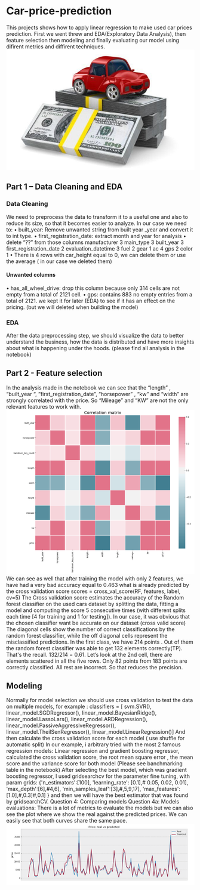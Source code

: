 # Car-price-prediction
This projects shows how to apply linear regression to make used car prices prediction. 
First we went threw and EDA(Exploratory Data Analysis), then feature selection then modeling and finally evaluating our model using difirent metrics and diffirent techniques.
![car price prediction](images/car.jpeg)

## Part 1 – Data Cleaning and EDA
### Data Cleaning
We need to preprocess the data to transform it to a useful one and also to reduce its size, so that it
becomes easier to analyze.
In our case we need to:
• built_year: Remove unwanted string from built year _year and convert it to int type.
• first_registration_date: extract month and year for analysis
• delete “??” from those columns
manufacturer 3
main_type 3
built_year 3
first_registration_date 2
evaluation_datetime 3
fuel 2
gear 1
ac 4
gps 2
color 1
• There is 4 rows with car_height equal to 0, we can delete them or use the average ( in our
case we deleted them)
#### Unwanted columns
• has_all_wheel_drive: drop this column because only 314 cells are not empty from a total
of 2121 cell.
• gps: contains 883 no empty entries from a total of 2121. we kept it for later (EDA) to see if
it has an effect on the pricing. (but we will deleted when building the model)
### EDA
After the data preprocessing step, we should visualize the data to better understand the business,
how the data is distributed and have more insights about what is happening under the hoods. (please
find all analysis in the notebook)
## Part 2 - Feature selection

In the analysis made in the notebook we can see that the “length” , “built_year “,
”first_registration_date”, “horsepower” , “kw” and “width” are strongly correlated with the price. So
“Mileage” and “KW” are not the only relevant features to work with.
![correlation matrix](images/cor.png)
We can see as well that after training the model with only 2 features, we have had a very bad accuracy
equal to 0.463 what is already predicted by the cross validation score
scores = cross_val_score(RF, features, label, cv=5)
The Cross validation score estimates the accuracy of the Random forest classifier on the used cars dataset
by splitting the data, fitting a model and computing the score 5 consecutive times (with different splits
each time [4 for training and 1 for testing]). In our case, it was obvious that the chosen classifier want be
accurate on our dataset (cross valid score)
The diagonal cells show the number of correct classifications by the random forest classifier, while the off
diagonal cells represent the misclassified predictions. In the first class, we have 214 points . Out of
them the random forest classifier was able to get 132 elements correctly(TP). That's the recall.
132/214 = 0.61. Let’s look at the 2nd cell, there are elements scattered in all the five rows. Only 82
points from 183 points are correctly classified. All rest are incorrect. So that reduces the precision.
## Modeling
Normally for model selection we should use cross validation to test the data on multiple models,
for example :
classifiers = [
 svm.SVR(),
 linear_model.SGDRegressor(),
 linear_model.BayesianRidge(),
 linear_model.LassoLars(),
 linear_model.ARDRegression(),
 linear_model.PassiveAggressiveRegressor(),
 linear_model.TheilSenRegressor(),
 linear_model.LinearRegression()]
And then calculate the cross validation score for each model ( use shuffle for automatic split)
In our example, i arbitrary tried with the most 2 famous regression models: Linear regression and
gradient boosting regressor, calculated the cross validation score, the root mean square error , the
mean score and the variance score for both model (Please see banchmarking table in the notebook)
After selecting the best model, which was gradient boosting regressor, I used gridsearchcv for the
parameter fine tuning, with param grids:
{'n_estimators':[100],
 'learning_rate': [0.1],# 0.05, 0.02, 0.01],
 'max_depth':[6],#4,6],
 'min_samples_leaf':[3],#,5,9,17],
 'max_features':[1.0],#,0.3]#,0.1] }
and then we will have the best estimator that was found by gridsearchCV.
Question 4: Comparing models
Question 4a:
Models evaluations:
There is a lot of metrics to evaluate the models but we can also see the plot where we show the real against the predicted prices. We can easily see that both curves share the same pace. 
![real vs predicted](images/eval.png)
